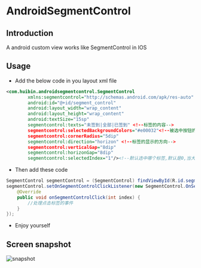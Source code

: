 # AndroidSegmentControl

## Introduction
A android custom view works like SegmentControl in IOS

## Usage

* Add the below code in you layout xml file
``` XML
<com.huibin.androidsegmentcontrol.SegmentControl
        xmlns:segmentcontrol="http://schemas.android.com/apk/res-auto"
        android:id="@+id/segment_control"
        android:layout_width="wrap_content"
        android:layout_height="wrap_content"
        android:textSize="15sp"
        segmentcontrol:texts="未签到|全部|已签到" <!--标签的内容-->
        segmentcontrol:selectedBackgroundColors="#e00032"<!--被选中按钮的背景-->
        segmentcontrol:cornerRadius="5dip"
        segmentcontrol:direction="horizon" <!--标签的显示的方向-->
        segmentcontrol:verticalGap="8dip"
        segmentcontrol:horizonGap="8dip"
        segmentcontrol:selectedIndex="1"/><!--默认选中哪个标签,默认是0,当大于标签的个数就默认选中为最后一个标签-->
```
* Then add these code

``` Java
SegmentControl segmentControl = (SegmentControl) findViewById(R.id.segment_control);
segmentControl.setOnSegmentControlClickListener(new SegmentControl.OnSegmentControlClickListener() {
    @Override 
    public void onSegmentControlClick(int index) {
        //处理点击标签的事件
    } 
}); 
```
* Enjoy yourself

## Screen snapshot
![snapshot](https://github.com/liuhuibin/AndroidSegmentControl/blob/master/.raw/snapshot.jpg)
